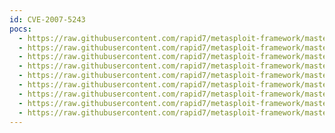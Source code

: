 ```yaml
---
id: CVE-2007-5243
pocs:
  - https://raw.githubusercontent.com/rapid7/metasploit-framework/master/modules/exploits/linux/misc/ib_inet_connect.rb
  - https://raw.githubusercontent.com/rapid7/metasploit-framework/master/modules/exploits/linux/misc/ib_jrd8_create_database.rb
  - https://raw.githubusercontent.com/rapid7/metasploit-framework/master/modules/exploits/linux/misc/ib_pwd_db_aliased.rb
  - https://raw.githubusercontent.com/rapid7/metasploit-framework/master/modules/exploits/windows/misc/fb_isc_attach_database.rb
  - https://raw.githubusercontent.com/rapid7/metasploit-framework/master/modules/exploits/windows/misc/fb_isc_create_database.rb
  - https://raw.githubusercontent.com/rapid7/metasploit-framework/master/modules/exploits/windows/misc/fb_svc_attach.rb
  - https://raw.githubusercontent.com/rapid7/metasploit-framework/master/modules/exploits/windows/misc/ib_isc_attach_database.rb
  - https://raw.githubusercontent.com/rapid7/metasploit-framework/master/modules/exploits/windows/misc/ib_isc_create_database.rb
  - https://raw.githubusercontent.com/rapid7/metasploit-framework/master/modules/exploits/windows/misc/ib_svc_attach.rb
---
```

